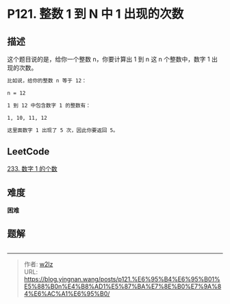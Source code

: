 # P121. 整数 1 到 N 中 1 出现的次数


<!--more-->

## 描述

这个题目说的是，给你一个整数 n，你要计算出 1 到 n 这 n 个整数中，数字 1 出现的次数。

```markdown
比如说，给你的整数 n 等于 12：

n = 12

1 到 12 中包含数字 1 的整数有：

1, 10, 11, 12

这里面数字 1 出现了 5 次，因此你要返回 5。
```

## LeetCode

[233. 数字 1 的个数](https://leetcode.cn/problems/number-of-digit-one/description/)

## 难度

**困难**

## 题解

```java

```


---

> 作者: [w2lz](https://github.com/w2lz)  
> URL: https://blog.yingnan.wang/posts/p121.%E6%95%B4%E6%95%B01%E5%88%B0n%E4%B8%AD1%E5%87%BA%E7%8E%B0%E7%9A%84%E6%AC%A1%E6%95%B0/  

